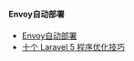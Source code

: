 #### Envoy自动部署

- [Envoy自动部署](https://laravel-china.org/docs/laravel/5.5/envoy)
- [十个 Laravel 5 程序优化技巧](https://laravel-china.org/articles/2020/ten-laravel-5-program-optimization-techniques)
